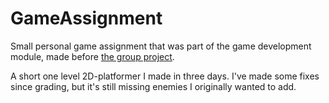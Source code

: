 # GameAssignment

<p>Small personal game assignment that was part of the game development module, made before <a href="https://github.com/JennyKor/GameGroupProject"> the group project</a>.</p>
<p>A short one level 2D-platformer I made in three days. I've made some fixes since grading, but it's still missing enemies I originally wanted to add.</p>
